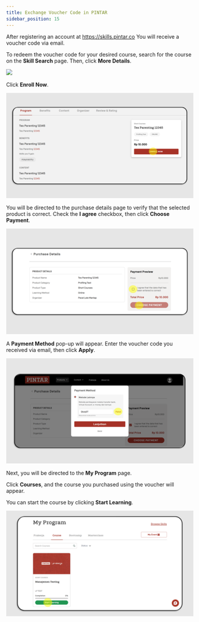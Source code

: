 ```yaml
---
title: Exchange Voucher Code in PINTAR
sidebar_position: 15
---
```

After registering an account at https://skills.pintar.co
You will receive a voucher code via email.

To redeem the voucher code for your desired course, search for the course on the **Skill Search** page. Then, click **More Details**.

![](/img/payment-skills_eng-1.png)

Click **Enroll Now**.

![](/img/exchange-skills_eng-2.png)

You will be directed to the purchase details page to verify that the selected product is correct. Check the **I agree** checkbox, then click **Choose Payment**.

![](/img/exchange-skills_eng-3.png)

A **Payment Method** pop-up will appear. Enter the voucher code you received via email, then click **Apply**.

![](/img/exchange-skills_eng-4.png)

Next, you will be directed to the **My Program** page.

Click **Courses**, and the course you purchased using the voucher will appear.

You can start the course by clicking **Start Learning**.

![](/img/exchange-skills_eng-5.png)
